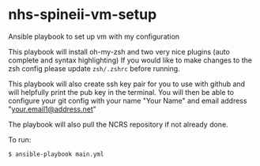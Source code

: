 # nhs-spineii-vm-setup
Ansible playbook to set up vm with my configuration

This playbook will install oh-my-zsh and two very nice plugins (auto complete and syntax highlighting)
If you would like to make changes to the zsh config please update `zsh/.zshrc` before running.

This playbook will also create ssh key pair for you to use with github and will helpfully print the pub key in the terminal.
You will then be able to configure your git config with your name "Your Name" and email address "your.email1@address.net"

The playbook will also pull the NCRS repository if not already done.

To run:
```bash
$ ansible-playbook main.yml
```
